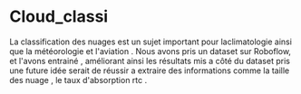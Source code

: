 # Cloud_classi



La classification des nuages est un sujet important pour laclimatologie ainsi que la météorologie et l'aviation . Nous avons pris un dataset sur Roboflow, et l'avons entrainé , améliorant ainsi les résultats mis a côté du dataset pris une future idée serait de réussir a extraire des informations comme la taille des nuage , le taux d'absorption rtc .
